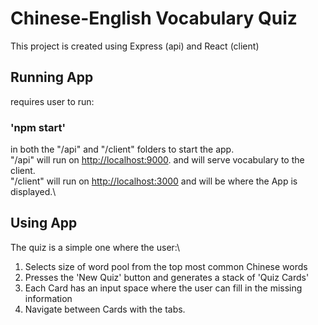 # Chinese-English Vocabulary Quiz
This project is created using Express (api) and React (client)
## Running App
requires user to run:
### 'npm start'
in both the "/api" and "/client" folders to start the app.\
"/api" will run on [http://localhost:9000](http://localhost:9000). and will serve vocabulary to the client.\
"/client" will run on [http://localhost:3000](http://localhost:3000) and will be where the App is displayed.\
## Using App
The quiz is a simple one where the user:\
1. Selects size of word pool from the top most common Chinese words
2. Presses the 'New Quiz' button and generates a stack of 'Quiz Cards'
3. Each Card has an input space where the user can fill in the missing information
4. Navigate between Cards with the tabs.

